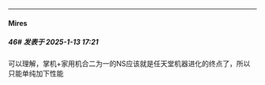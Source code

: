 ﻿
*****

####  Mires  
##### 46#       发表于 2025-1-13 17:21

可以理解，掌机+家用机合二为一的NS应该就是任天堂机器进化的终点了，所以只能单纯加下性能

